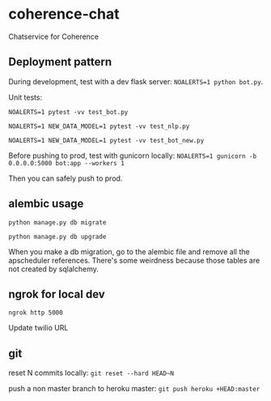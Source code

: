 # coherence-chat
Chatservice for Coherence

## Deployment pattern
During development, test with a dev flask server: `NOALERTS=1 python bot.py`.

Unit tests:

`NOALERTS=1 pytest -vv test_bot.py`

`NOALERTS=1 NEW_DATA_MODEL=1 pytest -vv test_nlp.py`

`NOALERTS=1 NEW_DATA_MODEL=1 pytest -vv test_bot_new.py`

Before pushing to prod, test with gunicorn locally: `NOALERTS=1 gunicorn -b 0.0.0.0:5000 bot:app --workers 1`

Then you can safely push to prod.

## alembic usage
`python manage.py db migrate`

`python manage.py db upgrade`

When you make a db migration, go to the alembic file and remove all the apscheduler references. There's some weirdness because those tables are not created by sqlalchemy.

## ngrok for local dev
`ngrok http 5000`

Update twilio URL

## git
reset N commits locally: `git reset --hard HEAD~N`

push a non master branch to heroku master: `git push heroku +HEAD:master`
